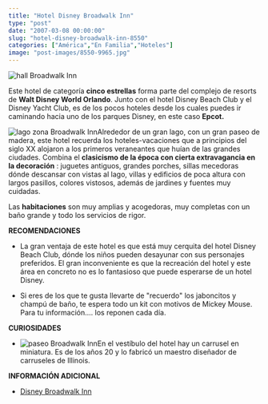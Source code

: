 ```yaml
---
title: "Hotel Disney Broadwalk Inn"
type: "post"
date: "2007-03-08 00:00:00"
slug: "hotel-disney-broadwalk-inn-8550"
categories: ["América","En Familia","Hoteles"]
image: "post-images/8550-9965.jpg"
---
```


![hall Broadwalk Inn](post-images/8550-9965.jpg "hall Broadwalk Inn")

Este hotel de categoría **cinco estrellas** forma parte del complejo de resorts de **Walt Disney World Orlando**. Junto con el hotel Disney Beach Club y el Disney Yacht Club, es de los pocos hoteles desde los cuales puedes ir caminando hacia uno de los parques Disney, en este caso **Epcot.**

![lago zona Broadwalk Inn](post-images/8550-9964.jpg "lago zona Broadwalk Inn")Alrededor de un gran lago, con un gran paseo de madera, este hotel recuerda los hoteles-vacaciones que a principios del siglo XX alojaron a los primeros veraneantes que huían de las grandes ciudades. Combina el **clasicismo de la época con cierta extravagancia en la decoración** : juguetes antiguos, grandes porches, sillas mecedoras dónde descansar con vistas al lago, villas y edificios de poca altura con largos pasillos, colores vistosos, además de jardines y fuentes muy cuidadas.

Las **habitaciones** son muy amplias y acogedoras, muy completas con un baño grande y todo los servicios de rigor.

**RECOMENDACIONES**

- La gran ventaja de este hotel es que está muy cerquita del hotel Disney Beach Club, dónde los niños pueden desayunar con sus personajes preferidos. El gran inconveniente es que la recreación del hotel y este área en concreto no es lo fantasioso que puede esperarse de un hotel Disney.

- Si eres de los que te gusta llevarte de "recuerdo" los jaboncitos y champú de baño, te espera todo un kit con motivos de Mickey Mouse. Para tu información.... los reponen cada día.

**CURIOSIDADES**

- ![paseo Broadwalk Inn](post-images/8550-9962.jpg "paseo Broadwalk Inn")En el vestíbulo del hotel hay un carrusel en miniatura. Es de los años 20 y lo fabricó un maestro diseñador de carruseles de Illinois.

**INFORMACIÓN ADICIONAL**

- [Disney Broadwalk Inn ](http://disneyworld.disney.go.com/wdwi/es_US/resorts/resortLanding?id=BoardWalkInnResortLandingPage_es_US&count=3)